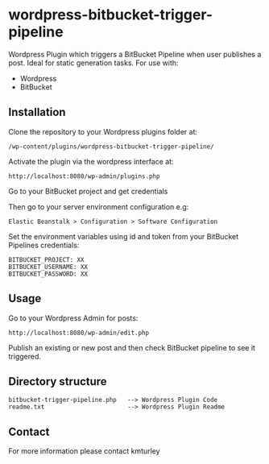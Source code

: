 # wordpress-bitbucket-trigger-pipeline

Wordpress Plugin which triggers a BitBucket Pipeline when user publishes a post. Ideal for static generation tasks. For use with:
* Wordpress
* BitBucket


## Installation

Clone the repository to your Wordpress plugins folder at:

    /wp-content/plugins/wordpress-bitbucket-trigger-pipeline/

Activate the plugin via the wordpress interface at:

    http://localhost:8080/wp-admin/plugins.php

Go to your BitBucket project and get credentials

Then go to your server environment configuration e.g:

    Elastic Beanstalk > Configuration > Software Configuration

Set the environment variables using id and token from your BitBucket Pipelines credentials:

    BITBUCKET_PROJECT: XX
    BITBUCKET_USERNAME: XX
    BITBUCKET_PASSWORD: XX


## Usage

Go to your Wordpress Admin for posts:

    http://localhost:8080/wp-admin/edit.php

Publish an existing or new post and then check BitBucket pipeline to see it triggered.


## Directory structure

    bitbucket-trigger-pipeline.php   --> Wordpress Plugin Code
    readme.txt                       --> Wordpress Plugin Readme


## Contact

For more information please contact kmturley
